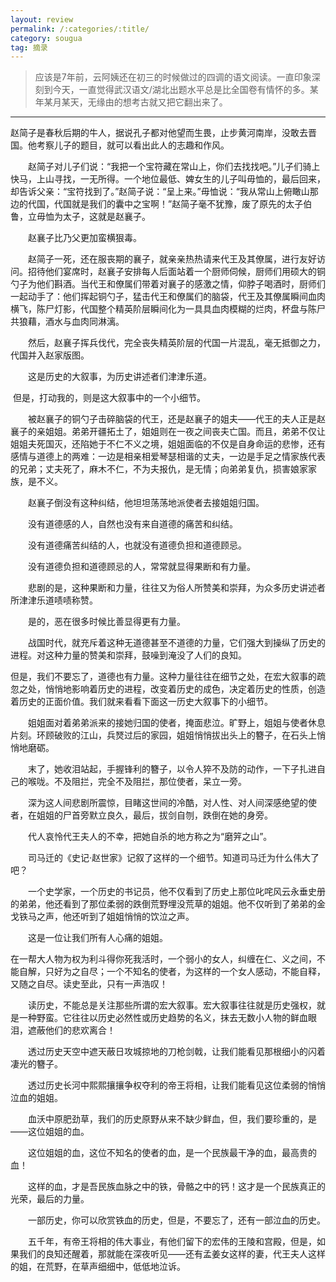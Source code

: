 ```yaml
---
layout: review
permalink: /:categories/:title/
category: sougua
tag: 摘录
---
```




>  应该是7年前，云阿姨还在初三的时候做过的四调的语文阅读。一直印象深刻到今天，一直觉得武汉语文/湖北出题水平总是比全国卷有情怀的多。某年某月某天，无缘由的想考古就又把它翻出来了。



---

赵简子是春秋后期的牛人，据说孔子都对他望而生畏，止步黄河南岸，没敢去晋国。他考察儿子的题目，就可以看出此人的志趣和作风。

　　赵简子对儿子们说：“我把一个宝符藏在常山上，你们去找找吧。”儿子们骑上快马，上山寻找，一无所得。一个地位最低、婢女生的儿子叫毋恤的，最后回来，却告诉父亲：“宝符找到了。”赵简子说：“呈上来。”毋恤说：“我从常山上俯瞰山那边的代国，代国就是我们的囊中之宝啊！”赵简子毫不犹豫，废了原先的太子伯鲁，立毋恤为太子，这就是赵襄子。

　　赵襄子比乃父更加蛮横狠毒。

　　赵简子一死，还在服丧期的襄子，就亲亲热热请来代王及其僚属，进行友好访问。招待他们宴席时，赵襄子安排每人后面站着一个厨师伺候，厨师们用硕大的铜勺子为他们斟酒。当代王和僚属们带着对襄子的感激之情，仰脖子喝酒时，厨师们一起动手了：他们挥起铜勺子，猛击代王和僚属们的脑袋，代王及其僚属瞬间血肉横飞，陈尸灯影，代国整个精英阶层瞬间化为一具具血肉模糊的烂肉，杯盘与陈尸共狼藉，酒水与血肉同淋漓。

　　然后，赵襄子挥兵伐代，完全丧失精英阶层的代国一片混乱，毫无抵御之力，代国并入赵家版图。

　　这是历史的大叙事，为历史讲述者们津津乐道。

​		但是，打动我的，则是这大叙事中的一个小细节。

　　被赵襄子的铜勺子击碎脑袋的代王，还是赵襄子的姐夫——代王的夫人正是赵襄子的亲姐姐。弟弟开疆拓土了，姐姐则在一夜之间丧夫亡国。而且，弟弟不仅让姐姐夫死国灭，还陷她于不仁不义之境，姐姐面临的不仅是自身命运的悲惨，还有感情与道德上的两难：一边是相亲相爱琴瑟相谐的丈夫，一边是手足之情家族代表的兄弟；丈夫死了，麻木不仁，不为夫报仇，是无情；向弟弟复仇，损害娘家家族，是不义。

　　赵襄子倒没有这种纠结，他坦坦荡荡地派使者去接姐姐归国。

　　没有道德感的人，自然也没有来自道德的痛苦和纠结。

　　没有道德痛苦纠结的人，也就没有道德负担和道德顾忌。

　　没有道德负担和道德顾忌的人，常常就显得果断和有力量。

　　悲剧的是，这种果断和力量，往往又为俗人所赞美和崇拜，为众多历史讲述者所津津乐道啧啧称赞。

　　是的，恶在很多时候比善显得更有力量。

　　战国时代，就充斥着这种无道德甚至不道德的力量，它们强大到操纵了历史的进程。对这种力量的赞美和崇拜，鼓噪到淹没了人们的良知。

​		但是，我们不要忘了，道德也有力量。这种力量往往在细节之处，在宏大叙事的疏忽之处，悄悄地影响着历史的进程，改变着历史的成色，决定着历史的性质，创造着历史的正面价值。我们就来看看下面这一历史大叙事下的小细节。

　　姐姐面对着弟弟派来的接她归国的使者，掩面悲泣。旷野上，姐姐与使者休息片刻。环顾破败的江山，兵燹过后的家园，姐姐悄悄拔出头上的簪子，在石头上悄悄地磨砺。

　　末了，她收泪站起，手握锋利的簪子，以令人猝不及防的动作，一下子扎进自己的喉咙。不及阻拦，完全不及阻拦，那位使者，呆立一旁。

　　深为这人间悲剧所震惊，目睹这世间的冷酷，对人性、对人间深感绝望的使者，在姐姐的尸首旁默立良久，最后，拔剑自刎，跌倒在她的身旁。

　　代人哀怜代王夫人的不幸，把她自杀的地方称之为“磨笄之山”。

　　司马迁的《史记·赵世家》记叙了这样的一个细节。知道司马迁为什么伟大了吧？

　　一个史学家，一个历史的书记员，他不仅看到了历史上那位叱咤风云永垂史册的弟弟，他还看到了那位柔弱的跌倒荒野埋没荒草的姐姐。他不仅听到了弟弟的金戈铁马之声，他还听到了姐姐悄悄的饮泣之声。

　　这是一位让我们所有人心痛的姐姐。

​		在一帮大人物为权为利斗得你死我活时，一个弱小的女人，纠缠在仁、义之间，不能自解，只好为之自尽；一个不知名的使者，为这样的一个女人感动，不能自释，又随之自尽。读史至此，只有一声浩叹！

　　读历史，不能总是关注那些所谓的宏大叙事。宏大叙事往往就是历史强权，就是一种野蛮。它往往以历史必然性或历史趋势的名义，抹去无数小人物的鲜血眼泪，遮蔽他们的悲欢离合！

　　透过历史天空中遮天蔽日攻城掠地的刀枪剑戟，让我们能看见那根细小的闪着凄光的簪子。

　　透过历史长河中熙熙攘攘争权夺利的帝王将相，让我们能看见这位柔弱的悄悄泣血的姐姐。

　　血沃中原肥劲草，我们的历史原野从来不缺少鲜血，但，我们要珍重的，是——这位姐姐的血。

　　这位姐姐的血，这位不知名的使者的血，是一个民族最干净的血，最高贵的血！

　　这样的血，才是吾民族血脉之中的铁，骨骼之中的钙！这才是一个民族真正的光荣，最后的力量。

　　一部历史，你可以欣赏铁血的历史，但是，不要忘了，还有一部泣血的历史。

　　五千年，有帝王将相的伟大事业，有他们留下的宏伟的王陵和宫殿，但是，如果我们的良知还醒着，那就能在深夜听见——还有孟姜女这样的妻，代王夫人这样的姐，在荒野，在草声细细中，低低地泣诉。